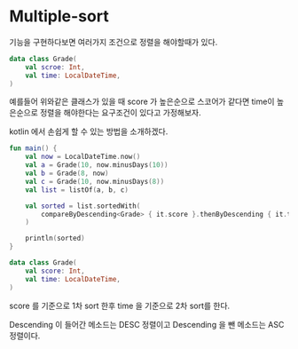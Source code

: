 # Multiple-sort

기능을 구현하다보면 여러가지 조건으로 정렬을 해야할때가 있다.

```kotlin
data class Grade(
	val scroe: Int,
	val time: LocalDateTime,
)
```

예를들어 위와같은 클래스가 있을 때 score 가 높은순으로 스코어가 같다면 time이 높은순으로 정렬을 해야한다는 요구조건이 있다고 가정해보자.

kotlin 에서 손쉽게 할 수 있는 방법을 소개하겠다.

```kotlin
fun main() {
    val now = LocalDateTime.now()
    val a = Grade(10, now.minusDays(10))
    val b = Grade(8, now)
    val c = Grade(10, now.minusDays(8))
    val list = listOf(a, b, c)

    val sorted = list.sortedWith(
        compareByDescending<Grade> { it.score }.thenByDescending { it.time }
    )

    println(sorted)
}

data class Grade(
    val score: Int,
    val time: LocalDateTime,
)
```

score 를 기준으로 1차 sort 한후 time 을 기준으로 2차 sort를 한다.

Descending 이 들어간 메소드는 DESC 정렬이고 Descending 을 뺀 메소드는 ASC 정렬이다.